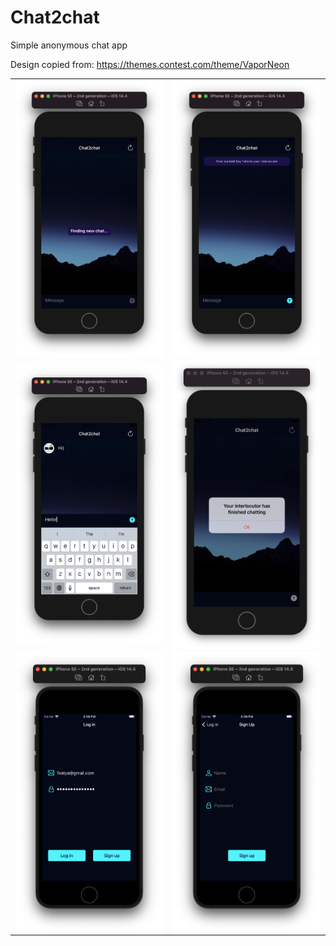 # Chat2chat
Simple anonymous chat app

Design copied from: https://themes.contest.com/theme/VaporNeon

<table border=0>
    <tr>
        <td>
            <img src="https://github.com/KurKing/Chat2chat/blob/master/Screenshots/Screenshot1.png" width="250" align = "center">
        </td>
        <td>
            <img src="https://github.com/KurKing/Chat2chat/blob/master/Screenshots/Screenshot2.png" width="250" align = "center">
        </td>
    </tr>
    <tr>
        <td>
            <img src="https://github.com/KurKing/Chat2chat/blob/master/Screenshots/Screenshot3.png" width="250" align = "center">
        </td>
        <td>
            <img src="https://github.com/KurKing/Chat2chat/blob/master/Screenshots/Screenshot4.png" width="250" align = "center">
        </td>
    </tr>
    <tr>
        <td>
            <img src="https://github.com/KurKing/Chat2chat/blob/master/Screenshots/Screenshot5.png" width="250" align = "center">
        </td>
        <td>
            <img src="https://github.com/KurKing/Chat2chat/blob/master/Screenshots/Screenshot6.png" width="250" align = "center">
        </td>
    </tr>
</table>
